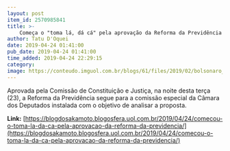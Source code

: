 ```yaml
---
layout: post
item_id: 2570985841
title: >-
    Começa o "toma lá, dá cá" pela aprovação da Reforma da Previdência
author: Tatu D'Oquei
date: 2019-04-24 01:41:00
pub_date: 2019-04-24 01:41:00
time_added: 2019-04-24 22:29:15
category: 
image: https://conteudo.imguol.com.br/blogs/61/files/2019/02/bolsonaro_maia-615x300.jpg
---
```


Aprovada pela Comissão de Constituição e Justiça, na noite desta terça (23), a Reforma da Previdência segue para a comissão especial da Câmara dos Deputados instalada com o objetivo de analisar a proposta.

**Link:** [https://blogdosakamoto.blogosfera.uol.com.br/2019/04/24/comecou-o-toma-la-da-ca-pela-aprovacao-da-reforma-da-previdencia/](https://blogdosakamoto.blogosfera.uol.com.br/2019/04/24/comecou-o-toma-la-da-ca-pela-aprovacao-da-reforma-da-previdencia/)

